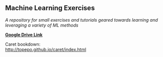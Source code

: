 ## Machine Learning Exercises


_A repository for small exercises and tutorials geared towards learning and leveraging a variety of ML methods_  

**[Google Drive Link](https://drive.google.com/drive/folders/1n7WbwPrgq6WPnF1hqfUhXHqvpVx41HCU?usp=sharing)**


Caret bookdown:  
http://topepo.github.io/caret/index.html  